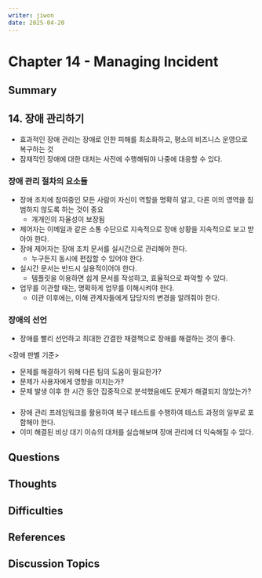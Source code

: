 ```yaml
---
writer: jiwon
date: 2025-04-20
---
```


# Chapter 14 - Managing Incident

## Summary

## 14. 장애 관리하기

- 효과적인 장애 관리는 장애로 인한 피해를 최소화하고, 평소의 비즈니스 운영으로 복구하는 것
- 잠재적인 장애에 대한 대처는 사전에 수행해둬야 나중에 대응할 수 있다.

### 장애 관리 절차의 요소들

- 장애 조치에 참여중인 모든 사람이 자신이 역할을 명확히 알고, 다른 이의 영역을 침범하지 않도록 하는 것이 중요
  - 개개인의 자율성이 보장됨
- 제어자는 이메일과 같은 소통 수단으로 지속적으로 장애 상황을 지속적으로 보고 받아야 한다.
- 장애 제어자는 장애 조치 문서를 실시간으로 관리해야 한다.
  - 누구든지 동시에 편집할 수 있어야 한다.
- 실시간 문서는 반드시 실용적이어야 한다.
  - 템플릿을 이용하면 쉽게 문서를 작성하고, 효율적으로 파악할 수 있다.
- 업무를 이관할 때는, 명확하게 업무를 이해시켜야 한다.
  - 이관 이후에는, 이해 관계자들에게 담당자의 변경을 알려줘야 한다.

### 장애의 선언

- 장애를 빨리 선언하고 최대한 간결한 채결책으로 장애를 해결하는 것이 좋다.

<장애 판별 기준>

- 문제를 해결하기 위해 다른 팀의 도움이 필요한가?
- 문제가 사용자에게 영향을 미치는가?
- 문제 발생 이후 한 시간 동안 집중적으로 분석했음에도 문제가 해결되지 않았는가?

###

- 장애 관리 프레임워크를 활용하여 복구 테스트를 수행하여 테스트 과정의 일부로 포함해야 한다.
- 이미 해결된 비상 대기 이슈의 대처를 실습해보며 장애 관리에 더 익숙해질 수 있다.

## Questions
<!-- 읽으며 궁금했던 점 -->

## Thoughts
<!-- 내 생각 -->

## Difficulties
<!-- 어려웠던 점 -->

## References
<!-- 추가 찾아본 레퍼런스 -->

## Discussion Topics
<!-- 다른 사람의 의견이 궁금한 부분 -->